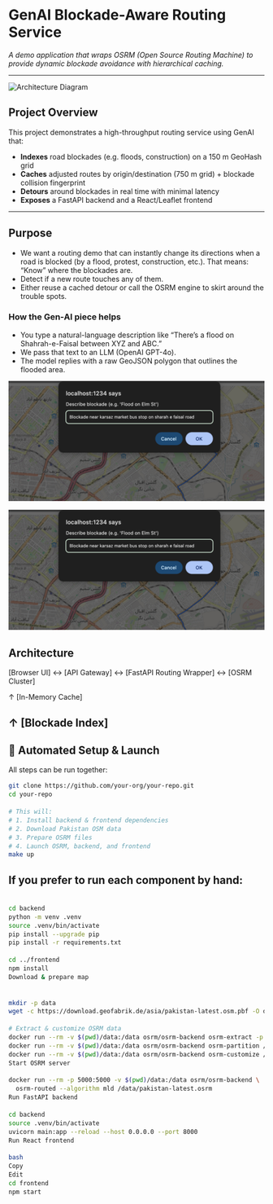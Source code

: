 # GenAI Blockade-Aware Routing Service

_A demo application that wraps OSRM (Open Source Routing Machine) to provide dynamic blockade avoidance with hierarchical caching._

---

![Architecture Diagram](image.png)

## Project Overview

This project demonstrates a high-throughput routing service using GenAI that:

- **Indexes** road blockades (e.g. floods, construction) on a 150 m GeoHash grid  
- **Caches** adjusted routes by origin/destination (750 m grid) + blockade collision fingerprint  
- **Detours** around blockades in real time with minimal latency  
- **Exposes** a FastAPI backend and a React/Leaflet frontend  

---

## Purpose

- We want a routing demo that can instantly change its directions when a road is blocked (by a flood, protest, construction, etc.). That means:
“Know” where the blockades are.
- Detect if a new route touches any of them.
- Either reuse a cached detour or call the OSRM engine to skirt around the trouble spots.
  
### How the Gen-AI piece helps
- You type a natural-language description like “There’s a flood on Shahrah-e-Faisal between XYZ and ABC.”
- We pass that text to an LLM (OpenAI GPT-4o).
- The model replies with a raw GeoJSON polygon that outlines the flooded area.
  
![Architecture Diagram](image(2).png)

![Architecture Diagram](image(2).png)

## Architecture
[Browser UI] ↔︎ [API Gateway] ↔︎ [FastAPI Routing Wrapper] ↔︎ [OSRM Cluster]

↑
[In-Memory Cache]

↑
[Blockade Index]
---

## 🔧 Automated Setup & Launch

All steps can be run together:

```bash
git clone https://github.com/your-org/your-repo.git
cd your-repo

# This will:
# 1. Install backend & frontend dependencies
# 2. Download Pakistan OSM data
# 3. Prepare OSRM files
# 4. Launch OSRM, backend, and frontend
make up

```


## If you prefer to run each component by hand:

```bash

cd backend
python -m venv .venv
source .venv/bin/activate
pip install --upgrade pip
pip install -r requirements.txt

cd ../frontend
npm install
Download & prepare map


mkdir -p data
wget -c https://download.geofabrik.de/asia/pakistan-latest.osm.pbf -O data/pakistan-latest.osm.pbf

# Extract & customize OSRM data
docker run --rm -v $(pwd)/data:/data osrm/osrm-backend osrm-extract -p /opt/car.lua /data/pakistan-latest.osm.pbf
docker run --rm -v $(pwd)/data:/data osrm/osrm-backend osrm-partition /data/pakistan-latest.osrm
docker run --rm -v $(pwd)/data:/data osrm/osrm-backend osrm-customize /data/pakistan-latest.osrm
Start OSRM server

docker run --rm -p 5000:5000 -v $(pwd)/data:/data osrm/osrm-backend \
  osrm-routed --algorithm mld /data/pakistan-latest.osrm
Run FastAPI backend

cd backend
source .venv/bin/activate
uvicorn main:app --reload --host 0.0.0.0 --port 8000
Run React frontend

bash
Copy
Edit
cd frontend
npm start

```

